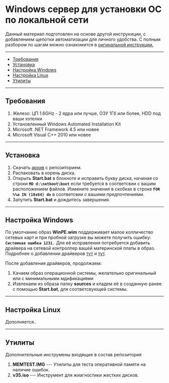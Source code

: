 # Windows сервер для установки ОС по локальной сети

Данный материал подготовлен на основе другой инструкиции, с добавлением щепотки автоматизации для личного удобства. С полным разбором по шагам можно ознакомится в [оигинальной инструкции.](https://www.youtube.com/playlist?list=PL2BaVmpX7hX9mS9H6phVs-Mi55hQp0zTn)

---

- [Требования](#требования)
- [Установка](#установка)
- [Настройка Windows](#настройка-windows)
- [Настройка Linux](#настройка-linux)
- [Утилиты](#утилиты)

---

## Требования
1. Железо: ЦП 1.6GHz - 2 ядра или лучше, ОЗУ 1Гб или более, HDD под ваши хотелки
2. Установленный Windows Automated Installation Kit
3. Microsoft .NET Framework 4.5 или новее
4. Microsoft Visual C++ 2010 или новее

---

## Установка
1. Скачать [архив](https://github.com/CryZFix/windows_ris/archive/refs/heads/main.zip) с репозиторием.
2. Распаковать в корень диска.
3. Открыть **Start.bat** в блокноте и исправить букву диска, начиная со строки **`MD d:\netboot\boot`** если требуется в соответсвии с вашим расположением файлов.
Измените значения в скобках в строке **`FOR %%a IN (10x64) do`** в соответсвии с вашими предпочтениями.
4. Запутить **Start.bat** и дождитесь завершения.

---

## Настройка Windows
По умолчанию образ **WinPE.wim** поддерживает малое колличество сетевых карт и при пробной загрузке вы можете получить ошибку: **```Системная ошибка 1231.```** Для её исправления потребуется добавить драйвера на сетевой контроллер вашей материнской платы в образ.
Подробнее о добавлении драйверов [тут](https://learn.microsoft.com/en-us/windows-hardware/manufacture/desktop/winpe-mount-and-customize?view=windows-11#mount-the-windows-pe-boot-image) и [тут](https://www.youtube.com/watch?v=TwpZKIjXtB8).

После добавления драйверов, продолжаем:
1. Качаем образ операционной системы, желательно оригинальный или с минимальными мдификациями
2. Извлекаем из образа папку **sources** и кладем её в созданную ранее с помощью **Start.bat**, для соответсвующей системы.

---

## Настройка Linux

Дополняется..

---

## Утилиты
Дополнительные инструмены входящие в состав репозитория
1. **MEMTEST.IMG** --- Утилиты для теста оперативной памяти на наличие ошибок.
2. **v35.iso** --- Инструмент для жиагностики жестких дисков.
